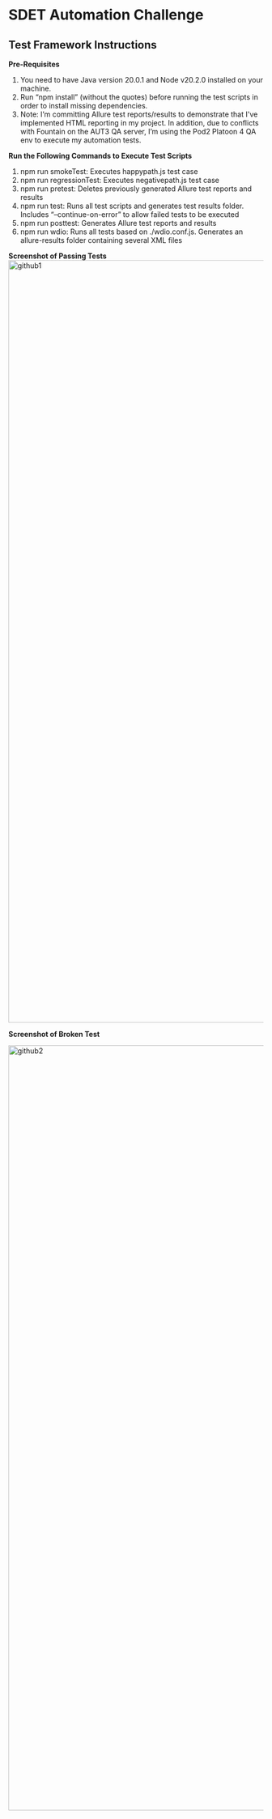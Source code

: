 # SDET Automation Challenge

## Test Framework Instructions
**Pre-Requisites**

1.	You need to have Java version 20.0.1 and Node v20.2.0 installed on your machine.
2.	Run “npm install” (without the quotes) before running the test scripts in order to install missing dependencies.
3.	Note: I’m committing Allure test reports/results to demonstrate that I've implemented HTML reporting in my project. In addition, due to conflicts with Fountain on the AUT3 QA server, I’m using the Pod2 Platoon 4 QA env to execute my automation tests.

**Run the Following Commands to Execute Test Scripts**

1. npm run smokeTest: Executes happypath.js test case
2. npm run regressionTest: Executes negativepath.js test case
3. npm run pretest: Deletes previously generated Allure test reports and results 
4. npm run test: Runs all test scripts and generates test results folder.  Includes “–continue-on-error” to allow failed tests to be executed     
5. npm run posttest: Generates Allure test reports and results
6. npm run wdio: Runs all tests based on ./wdio.conf.js. Generates an allure-results folder containing several XML files


**Screenshot of Passing Tests**
<img width="1507" alt="github1" src="https://github.com/jspace9922/sdet-coding-challenge-main/assets/134408657/1bdc9c1b-dfe5-4e92-bf3e-0176b8f5c419">





**Screenshot of Broken Test**

<img width="1512" alt="github2" src="https://github.com/jspace9922/sdet-coding-challenge-main/assets/134408657/9bb91f1a-dd5c-4282-9173-a3bc88478cd3">





